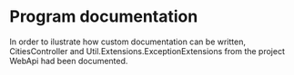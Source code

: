# Program documentation

In order to ilustrate how custom documentation
can be written, CitiesController and 
Util.Extensions.ExceptionExtensions 
from the project WebApi had been documented.